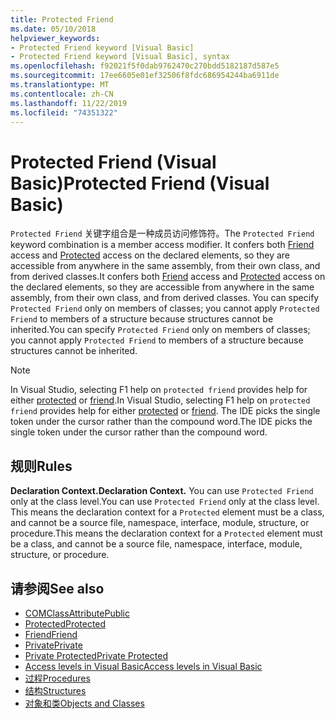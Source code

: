```yaml
---
title: Protected Friend
ms.date: 05/10/2018
helpviewer_keywords:
- Protected Friend keyword [Visual Basic]
- Protected Friend keyword [Visual Basic], syntax
ms.openlocfilehash: f92021f5f0dab9762470c270bdd5182187d587e5
ms.sourcegitcommit: 17ee6605e01ef32506f8fdc686954244ba6911de
ms.translationtype: MT
ms.contentlocale: zh-CN
ms.lasthandoff: 11/22/2019
ms.locfileid: "74351322"
---
```

# <a name="protected-friend-visual-basic"></a><span data-ttu-id="5e7a2-102">Protected Friend (Visual Basic)</span><span class="sxs-lookup"><span data-stu-id="5e7a2-102">Protected Friend (Visual Basic)</span></span>

<span data-ttu-id="5e7a2-103">`Protected Friend` 关键字组合是一种成员访问修饰符。</span><span class="sxs-lookup"><span data-stu-id="5e7a2-103">The `Protected Friend` keyword combination is a member access modifier.</span></span> <span data-ttu-id="5e7a2-104">It confers both [Friend](friend.md) access and [Protected](protected.md) access on the declared elements, so they are accessible from anywhere in the same assembly, from their own class, and from derived classes.</span><span class="sxs-lookup"><span data-stu-id="5e7a2-104">It confers both [Friend](friend.md) access and [Protected](protected.md) access on the declared elements, so they are accessible from anywhere in the same assembly, from their own class, and from derived classes.</span></span> <span data-ttu-id="5e7a2-105">You can specify `Protected Friend` only on members of classes; you cannot apply `Protected Friend` to members of a structure because structures cannot be inherited.</span><span class="sxs-lookup"><span data-stu-id="5e7a2-105">You can specify `Protected Friend` only on members of classes; you cannot apply `Protected Friend` to members of a structure because structures cannot be inherited.</span></span>

> [!NOTE]
> <span data-ttu-id="5e7a2-106">In Visual Studio, selecting F1 help on `protected friend` provides help for either [protected](protected.md) or [friend](friend.md).</span><span class="sxs-lookup"><span data-stu-id="5e7a2-106">In Visual Studio, selecting F1 help on `protected friend` provides help for either [protected](protected.md) or [friend](friend.md).</span></span> <span data-ttu-id="5e7a2-107">The IDE picks the single token under the cursor rather than the compound word.</span><span class="sxs-lookup"><span data-stu-id="5e7a2-107">The IDE picks the single token under the cursor rather than the compound word.</span></span>

## <a name="rules"></a><span data-ttu-id="5e7a2-108">规则</span><span class="sxs-lookup"><span data-stu-id="5e7a2-108">Rules</span></span>

<span data-ttu-id="5e7a2-109">**Declaration Context.**</span><span class="sxs-lookup"><span data-stu-id="5e7a2-109">**Declaration Context.**</span></span> <span data-ttu-id="5e7a2-110">You can use `Protected Friend` only at the class level.</span><span class="sxs-lookup"><span data-stu-id="5e7a2-110">You can use `Protected Friend` only at the class level.</span></span> <span data-ttu-id="5e7a2-111">This means the declaration context for a `Protected` element must be a class, and cannot be a source file, namespace, interface, module, structure, or procedure.</span><span class="sxs-lookup"><span data-stu-id="5e7a2-111">This means the declaration context for a `Protected` element must be a class, and cannot be a source file, namespace, interface, module, structure, or procedure.</span></span>

## <a name="see-also"></a><span data-ttu-id="5e7a2-112">请参阅</span><span class="sxs-lookup"><span data-stu-id="5e7a2-112">See also</span></span>

- [<span data-ttu-id="5e7a2-113">COMClassAttribute</span><span class="sxs-lookup"><span data-stu-id="5e7a2-113">Public</span></span>](../../../visual-basic/language-reference/modifiers/public.md)
- [<span data-ttu-id="5e7a2-114">Protected</span><span class="sxs-lookup"><span data-stu-id="5e7a2-114">Protected</span></span>](../../../visual-basic/language-reference/modifiers/protected.md)
- [<span data-ttu-id="5e7a2-115">Friend</span><span class="sxs-lookup"><span data-stu-id="5e7a2-115">Friend</span></span>](friend.md)
- [<span data-ttu-id="5e7a2-116">Private</span><span class="sxs-lookup"><span data-stu-id="5e7a2-116">Private</span></span>](../../../visual-basic/language-reference/modifiers/private.md)
- [<span data-ttu-id="5e7a2-117">Private Protected</span><span class="sxs-lookup"><span data-stu-id="5e7a2-117">Private Protected</span></span>](./private-protected.md)
- [<span data-ttu-id="5e7a2-118">Access levels in Visual Basic</span><span class="sxs-lookup"><span data-stu-id="5e7a2-118">Access levels in Visual Basic</span></span>](../../../visual-basic/programming-guide/language-features/declared-elements/access-levels.md)
- [<span data-ttu-id="5e7a2-119">过程</span><span class="sxs-lookup"><span data-stu-id="5e7a2-119">Procedures</span></span>](../../../visual-basic/programming-guide/language-features/procedures/index.md)
- [<span data-ttu-id="5e7a2-120">结构</span><span class="sxs-lookup"><span data-stu-id="5e7a2-120">Structures</span></span>](../../../visual-basic/programming-guide/language-features/data-types/structures.md)
- [<span data-ttu-id="5e7a2-121">对象和类</span><span class="sxs-lookup"><span data-stu-id="5e7a2-121">Objects and Classes</span></span>](../../../visual-basic/programming-guide/language-features/objects-and-classes/index.md)
